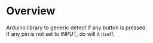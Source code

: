 # Overview

Arduino library to generic detect if any button is pressed.<br>
If any pin is not set to INPUT, do will it itself.<br>
